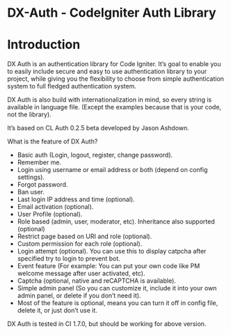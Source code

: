 DX-Auth - CodeIgniter Auth Library
=======


Introduction
===

DX Auth is an authentication library for Code Igniter. It’s goal to enable you to easily include secure and easy to use authentication library to your project, while giving you the flexibility to choose from simple authentication system to full fledged authentication system.

DX Auth is also build with internationalization in mind, so every string is available in language file. (Except the examples because that is your code, not the library).

It’s based on CL Auth 0.2.5 beta developed by Jason Ashdown.

What is the feature of DX Auth?

  * Basic auth (Login, logout, register, change password).
  * Remember me.
  * Login using username or email address or both (depend on config settings).
  * Forgot password.
  * Ban user.
  * Last login IP address and time (optional).
  * Email activation (optional).
  * User Profile (optional).
  * Role based (admin, user, moderator, etc). Inheritance also supported (optional)
  * Restrict page based on URI and role (optional).
  * Custom permission for each role (optional).
  * Login attempt (optional). You can use this to display catpcha after specified try to login to prevent bot.
  * Event feature (For example: You can put your own code like PM welcome message after user activated, etc).
  * Captcha (optional, native and reCAPTCHA is available).
  * Simple admin panel (So you can customize it, include it into your own admin panel, or delete if you don’t need it).
  * Most of the feature is optional, means you can turn it off in config file, delete it, or just don’t use it.

DX Auth is tested in CI 1.7.0, but should be working for above version.